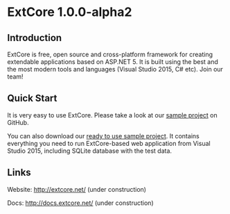# ExtCore 1.0.0-alpha2

## Introduction

ExtCore is free, open source and cross-platform framework for creating extendable applications based on ASP.NET 5.
It is built using the best and the most modern tools and languages (Visual Studio 2015, C# etc). Join our team!

## Quick Start

It is very easy to use ExtCore. Please take a look at our
[sample project](https://github.com/ExtCore/ExtCore-Sample) on GitHub.

You can also download our [ready to use sample project](http://extcore.net/files/ExtCore-Sample-1.0.0-alpha2.zip).
It contains everything you need to run ExtCore-based web application from Visual Studio 2015, including SQLite
database with the test data.

## Links

Website: http://extcore.net/ (under construction)

Docs: http://docs.extcore.net/ (under construction)